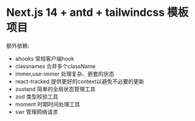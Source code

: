 # Next.js 14 + antd + tailwindcss 模板项目
额外依赖:
* ahooks 常规客户端hook
* classnames 合并多个className
* immer,use-immer 处理复杂、嵌套的状态
* react-tracked 提供更好的context以避免不必要的更新
* zustand 简单的全局状态管理工具
* zod 类型校验工具
* moment 时期时间处理工具
* swr 管理网络请求